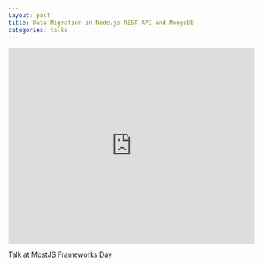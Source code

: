 ```yaml
---
layout: post
title: Data Migration in Node.js REST API and MongoDB
categories: talks
---
```


<iframe src="https://docs.google.com/presentation/d/e/2PACX-1vTjpodl7SgPPUG4PtEpuxcCudQPYGOTwRLLom7u2Xl465LVAEfwqiV9U6EPeupxU0nwGMKWN4_Scl-w/embed?start=false&loop=false&delayms=3000" frameborder="0" width="100%" height="400" allowfullscreen="true" mozallowfullscreen="true" webkitallowfullscreen="true"></iframe>


Talk at [MostJS Frameworks Day](http://frameworksdays.com/event/most-js-fwdays-2016/review/data-migration-in-nodejs)